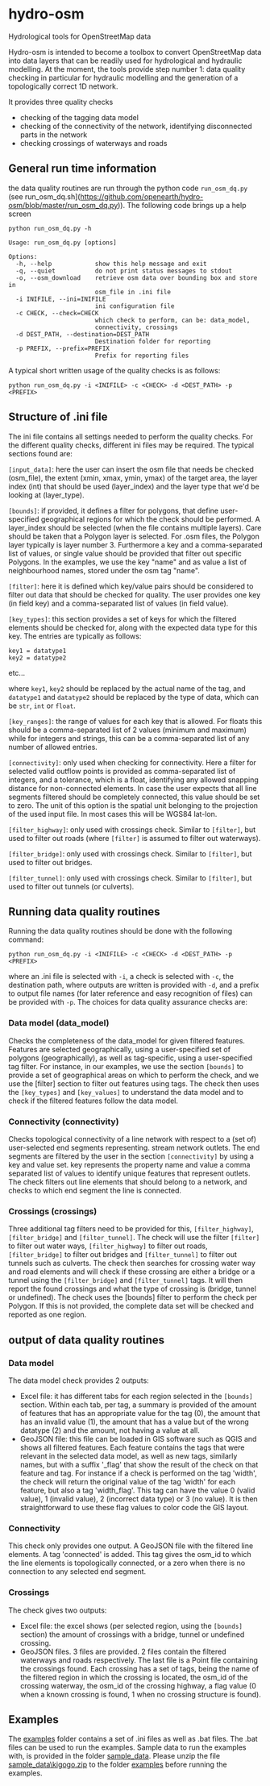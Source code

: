 # hydro-osm
Hydrological tools for OpenStreetMap data

Hydro-osm is intended to become a toolbox to convert OpenStreetMap data into data layers that can be readily used
for hydrological and hydraulic modelling. At the moment, the tools provide step number 1: data quality checking in
particular for hydraulic modelling and the generation of a topologically correct 1D network.

It provides three quality checks
- checking of the tagging data model
- checking of the connectivity of the network, identifying disconnected parts in the network
- checking crossings of waterways and roads

## General run time information
the data quality routines are run through the python code ```run_osm_dq.py``` (see run_osm_dq.sh](https://github.com/openearth/hydro-osm/blob/master/run_osm_dq.py)).
The following code brings up a help screen

```
python run_osm_dq.py -h

Usage: run_osm_dq.py [options]

Options:
  -h, --help            show this help message and exit
  -q, --quiet           do not print status messages to stdout
  -o, --osm_download    retrieve osm data over bounding box and store in
                        osm_file in .ini file
  -i INIFILE, --ini=INIFILE
                        ini configuration file
  -c CHECK, --check=CHECK
                        which check to perform, can be: data_model,
                        connectivity, crossings
  -d DEST_PATH, --destination=DEST_PATH
                        Destination folder for reporting
  -p PREFIX, --prefix=PREFIX
                        Prefix for reporting files

```

A typical short written usage of the quality checks is as follows:

```
python run_osm_dq.py -i <INIFILE> -c <CHECK> -d <DEST_PATH> -p <PREFIX>
```

## Structure of .ini file
The ini file contains all settings needed to perform the quality checks. For the different quality checks, different
ini files may be required. The typical sections found are:

```[input_data]```: here the user can insert the osm file that needs be checked (osm_file),
the extent (xmin, xmax, ymin, ymax) of the target area, the layer index (int) that should be used (layer_index) and the
layer type that we'd be looking at (layer_type).

```[bounds]```: if provided, it defines a filter for polygons, that define user-specified geographical regions for which the
check should be performed. A layer_index should be selected (when the file contains multiple layers). Care should be
taken that a Polygon layer is selected. For .osm files, the Polygon layer typically is layer number 3. Furthermore a key
and a comma-separated list of values, or single value should be provided that filter out specific Polygons.
In the examples, we use the key "name" and as value a list of neighbourhood names, stored under the osm tag "name".

```[filter]```: here it is defined which key/value pairs should be considered to filter out data that should be checked for
quality. The user provides one key (in field key) and a comma-separated list of values (in field value).

```[key_types]```: this section provides a set of keys for which the filtered elements should be checked for, along with the
expected data type for this key. The entries are typically as follows:

```
key1 = datatype1
key2 = datatype2
```

etc...

where ```key1```, ```key2``` should be replaced by the actual name of the tag, and ```datatype1``` and ```datatype2```
should be replaced by the type of data, which can be ```str```, ```int``` or ```float```.

```[key_ranges]```: the range of values for each key that is allowed. For floats this should be a comma-separated
list of 2 values (minimum and maximum) while for integers and strings, this can be a comma-separated list of any number
of allowed entries.

```[connectivity]```: only used when checking for connectivity. Here a filter for selected valid outflow
points is provided as comma-separated list of integers, and a tolerance, which is a float, identifying any allowed
snapping distance for non-connected elements. In case the user expects that all line segments filtered should be
completely connected, this value should be set to zero. The unit of this option is the spatial unit belonging to the
projection of the used input file. In most cases this will be WGS84 lat-lon.

```[filter_highway]```: only used with crossings check. Similar to ```[filter]```, but used to filter out roads (where
```[filter]``` is assumed to filter out waterways).

```[filter_bridge]```: only used with crossings check. Similar to ```[filter]```, but used to filter out bridges.

```[filter_tunnel]```: only used with crossings check. Similar to ```[filter]```, but used to filter out tunnels (or culverts).

## Running data quality routines
Running the data quality routines should be done with the following command:

```
python run_osm_dq.py -i <INIFILE> -c <CHECK> -d <DEST_PATH> -p <PREFIX>
```

where an .ini file is selected with ```-i```, a check is selected with ```-c```, the destination path, where outputs are written is
provided with ```-d```, and a prefix to output file names (for later reference and easy recognition of files) can be
provided with ```-p```. The choices for data quality assurance checks are:

### Data model (data_model)
Checks the completeness of the data_model for given filtered features. Features are selected geographically,
using a user-specified set of polygons (geographically), as well as tag-specific, using a user-specified tag filter.
For instance, in our examples, we use the section ```[bounds]``` to provide a set of geographical areas on which to perform
the check, and we use the [filter] section to filter out features using tags. The check then uses the ```[key_types]``` and
```[key_values]``` to understand the data model and to check if the filtered features follow the data model.

### Connectivity (connectivity)
Checks topological connectivity of a line network with respect to a (set of) user-selected end segments representing.
stream network outlets. The end segments are filtered by the user in the section ```[connectivity]``` by using a key and
value set. key represents the property name and value a comma separated list of values to identify unique features
that represent outlets. The check filters out line elements that should belong to a network, and checks to which end
segment the line is connected.

### Crossings (crossings)
Three additional tag filters need to be provided for this, ```[filter_highway]```, ```[filter_bridge]``` and ```[filter_tunnel]```.
The check will use the filter ```[filter]``` to filter out water ways, ```[filter_highway]``` to filter out roads, ```[filter_bridge]```
to filter out bridges and ```[filter_tunnel]``` to filter out tunnels such as culverts. The check then searches for crossing
water way and road elements and will check if these crossing are either a bridge or a tunnel using the ```[filter_bridge]```
and ```[filter_tunnel]``` tags. It will then report the found crossings and what the type of crossing is (bridge, tunnel
or undefined). The check uses the [bounds] filter to perform the check per Polygon. If this is not provided, the
complete data set will be checked and reported as one region.

## output of data quality routines
### Data model
The data model check provides 2 outputs:
- Excel file: it has different tabs for each region selected in the ```[bounds]``` section. Within each tab, per tag,
a summary is provided of the amount of features that has an appropriate value for the tag (0), the amount that has an
invalid value (1), the amount that has a value but of the wrong datatype (2) and the amount, not having a value at all.
- GeoJSON file: this file can be loaded in GIS software such as QGIS and shows all filtered features. Each feature
contains the tags that were relevant in the selected data model, as well as new tags, similarly names, but with a
suffix '_flag' that show the result of the check on that feature and tag. For instance if a check is performed on the
tag 'width', the check will return the original value of the tag 'width' for each feature, but also a tag 'width_flag'.
This tag can have the value 0 (valid value), 1 (invalid value), 2 (incorrect data type) or 3 (no value). It is then
straightforward to use these flag values to color code the GIS layout.

### Connectivity
This check only provides one output. A GeoJSON file with the filtered line elements. A tag 'connected' is added. This
tag gives the osm_id to which the line elements is topologically connected, or a zero when there is no connection to
any selected end segment.

### Crossings
The check gives two outputs:
- Excel file: the excel shows (per selected region, using the ```[bounds]``` section) the amount of crossings with a bridge,
tunnel or undefined crossing.
- GeoJSON files. 3 files are provided. 2 files contain the filtered waterways and roads respectively. The last file
is a Point file containing the crossings found. Each crossing has a set of tags, being the name of the filtered region
in which the crossing is located, the osm_id of the crossing waterway, the osm_id of the crossing highway, a flag value
(0 when a known crossing is found, 1 when no crossing structure is found).

## Examples
The [examples](https://github.com/openearth/hydro-osm/tree/master/examples) folder contains a set of .ini files as well
as .bat files. The .bat files can be used to run the examples.
Sample data to run the examples with, is provided in the folder [sample_data](https://github.com/openearth/hydro-osm/tree/master/sample_data). Please unzip the file
[sample_data\kigogo.zip](https://github.com/openearth/hydro-osm/blob/master/sample_data/kigogo.zip) to the folder
[examples](https://github.com/openearth/hydro-osm/tree/master/examples) before running the examples.
